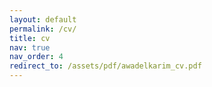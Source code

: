 ```yaml
---
layout: default
permalink: /cv/
title: cv
nav: true
nav_order: 4
redirect_to: /assets/pdf/awadelkarim_cv.pdf
---
```

